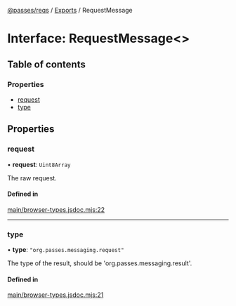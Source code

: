 [@passes/reqs](../README.md) / [Exports](../modules.md) / RequestMessage

# Interface: RequestMessage\<\>

## Table of contents

### Properties

- [request](RequestMessage.md#request)
- [type](RequestMessage.md#type)

## Properties

### request

• **request**: `Uint8Array`

The raw request.

#### Defined in

[main/browser-types.jsdoc.mjs:22](https://github.com/passes-org/passes/blob/1847fbe/packages/reqs/main/browser-types.jsdoc.mjs#L22)

___

### type

• **type**: ``"org.passes.messaging.request"``

The type of the result, should be 'org.passes.messaging.result'.

#### Defined in

[main/browser-types.jsdoc.mjs:21](https://github.com/passes-org/passes/blob/1847fbe/packages/reqs/main/browser-types.jsdoc.mjs#L21)
